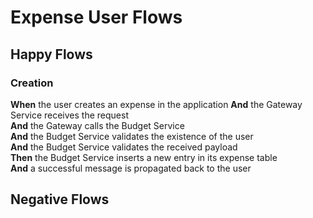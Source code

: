 # Expense User Flows

## Happy Flows

### Creation
__When__ the user creates an expense in the application
__And__ the Gateway Service receives the request\
__And__ the Gateway calls the Budget Service\
__And__ the Budget Service validates the existence of the user\
__And__ the Budget Service validates the received payload\
__Then__ the Budget Service inserts a new entry in its expense table\
__And__ a successful message is propagated back to the user


## Negative Flows
